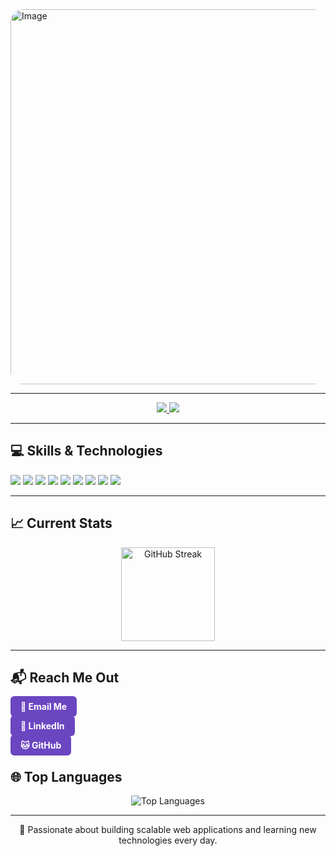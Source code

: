 <!-- Profile Header -->
<img width="2000" height="600" alt="Image" src="https://github.com/user-attachments/assets/6bdd33b4-66ec-4275-92ea-f1600021daa8" style="border-radius: 20px;" />

---

<!-- Contact & Social Links -->
<p align="center">
  <a href="mailto:cmstufail@gmail.com">
    <img src="https://img.shields.io/badge/Email-cmstufail@gmail.com-red?style=for-the-badge&logo=gmail&logoColor=white" />
  </a>
  <a href="https://www.linkedin.com/in/cmstufail" target="_blank">
    <img src="https://img.shields.io/badge/LinkedIn-Profile-blue?style=for-the-badge&logo=linkedin&logoColor=white" />
  </a>
</p>

---

<!-- Skills -->
<h2>💻 Skills & Technologies</h2>
<p>
  <img src="https://img.shields.io/badge/HTML5-E34F26?style=for-the-badge&logo=html5&logoColor=white" />
  <img src="https://img.shields.io/badge/CSS3-1572B6?style=for-the-badge&logo=css3&logoColor=white" />
  <img src="https://img.shields.io/badge/JavaScript-323330?style=for-the-badge&logo=javascript&logoColor=F7DF1E" />
  <img src="https://img.shields.io/badge/React-20232A?style=for-the-badge&logo=react&logoColor=61DAFB" />
  <img src="https://img.shields.io/badge/Tailwind_CSS-38B2AC?style=for-the-badge&logo=tailwind-css&logoColor=white" />
  <img src="https://img.shields.io/badge/Node.js-43853D?style=for-the-badge&logo=node.js&logoColor=white" />
  <img src="https://img.shields.io/badge/Express.js-404D59?style=for-the-badge" />
  <img src="https://img.shields.io/badge/MongoDB-4EA94B?style=for-the-badge&logo=mongodb&logoColor=white" />
  <img src="https://img.shields.io/badge/Firebase-ffca28?style=for-the-badge&logo=firebase&logoColor=black" />
</p>

---

<!-- Current Stats -->
<h2>📈 Current Stats</h2>
<p align="center">
  <img src="https://github-readme-streak-stats.herokuapp.com/?user=cmstufail&theme=radical" alt="GitHub Streak" height="150" />
</p>

---

<h2>📬 Reach Me Out</h2>

<a href="mailto:youremail@example.com" style="
  background-color:#6b46c1; 
  color:white; 
  padding:8px 16px; 
  border-radius:6px; 
  text-decoration:none; 
  font-weight:bold; 
  margin-right:10px;
">📧 Email Me</a>

<a href="https://linkedin.com/in/yourprofile" target="_blank" style="
  background-color:#6b46c1; 
  color:white; 
  padding:8px 16px; 
  border-radius:6px; 
  text-decoration:none; 
  font-weight:bold; 
  margin-right:10px;
">🔗 LinkedIn</a>

<a href="https://github.com/yourusername" target="_blank" style="
  background-color:#6b46c1; 
  color:white; 
  padding:8px 16px; 
  border-radius:6px; 
  text-decoration:none; 
  font-weight:bold;
">🐱 GitHub</a>

<!-- Top Languages -->
<h2>🌐 Top Languages</h2>
<p align="center">
  <img src="https://github-readme-stats.vercel.app/api/top-langs/?username=cmstufail&layout=compact&theme=radical" alt="Top Languages" />
</p>

---

<!-- Footer -->
<p align="center">
  🚀 Passionate about building scalable web applications and learning new technologies every day.
</p>

